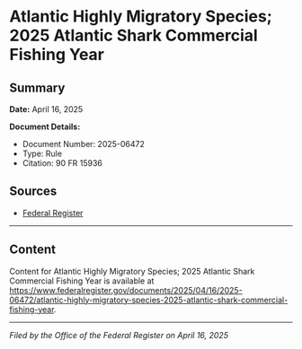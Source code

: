 # Atlantic Highly Migratory Species; 2025 Atlantic Shark Commercial Fishing Year

## Summary

**Date:** April 16, 2025

**Document Details:**
- Document Number: 2025-06472
- Type: Rule
- Citation: 90 FR 15936

## Sources
- [Federal Register](https://www.federalregister.gov/documents/2025/04/16/2025-06472/atlantic-highly-migratory-species-2025-atlantic-shark-commercial-fishing-year)

---

## Content

Content for Atlantic Highly Migratory Species; 2025 Atlantic Shark Commercial Fishing Year is available at https://www.federalregister.gov/documents/2025/04/16/2025-06472/atlantic-highly-migratory-species-2025-atlantic-shark-commercial-fishing-year.

---

*Filed by the Office of the Federal Register on April 16, 2025*
